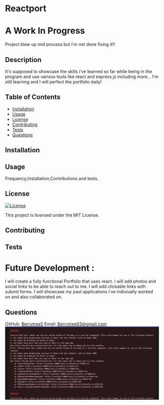 # Reactport

# A Work In Progress

Project blew up mid process but i'm not done fixing it!!

## Description
It's supposed to showcase the skills i've learned so far while being in the program and use various tools like react and express.js including more...
I'm still learning and I will perfect the portfolio daily!

## Table of Contents
- [Installation](#installation)
- [Usage](#usage)
- [License](#license)
- [Contributing](#contributing)
- [Tests](#tests)
- [Questions](#questions)

## Installation

## Usage
Frequency,Installation,Contributions and tests.

## License
[![License](https://img.shields.io/badge/License-MIT-brightgreen.svg)](https://opensource.org/licenses/MIT)

This project is licensed under the MIT License.

## Contributing


## Tests

# Future Development :
I will create a fully functional Portfolio that uses react.
I will add photos and social links to be able to reach out to me.
I will add clickable links with submit forms.
I will showcase my past applications i've indiviually worked on and also collaborated on.

## Questions
GitHub: [Berrytree5](https://github.com/Berrytree5)
Email: Berrytree93@gmail.com
![alt text describing image](./images/Screen%20Shot%202023-10-31%20at%207.34.40%20PM.png)